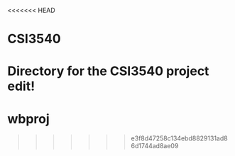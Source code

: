<<<<<<< HEAD
# CSI3540
Directory for the CSI3540 project
edit!
=======
# wbproj
>>>>>>> e3f8d47258c134ebd8829131ad86d1744ad8ae09
